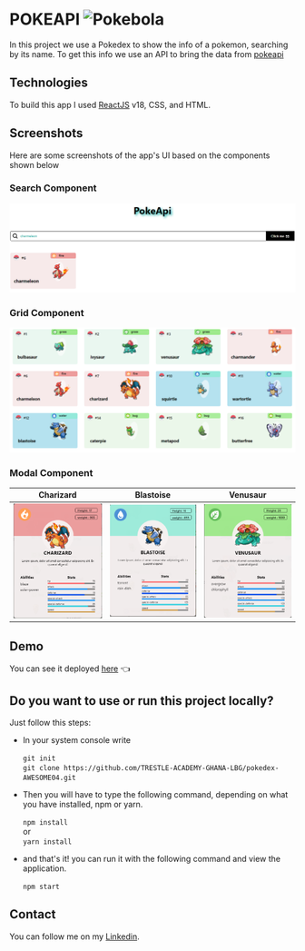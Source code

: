# POKEAPI ![Pokebola](https://cdn.emojidex.com/emoji/px32/Pokebola.png "Pokebola")

In this project we use a Pokedex to show the info of a pokemon, searching by its name. To get this info we use an API to bring the data from [pokeapi](https://pokeapi.co)


## Technologies

To build this app I used [ReactJS](https://reactjs.org/) v18, CSS, and HTML.

## Screenshots

Here are some screenshots of the app's UI based on the components shown below

### Search Component
![Image](/src/assets/screenshots/search.PNG)

### Grid Component

![Image](/src/assets/screenshots/grid.PNG)

### Modal Component
Charizard               |  Blastoise  |  Venusaur
:-------------------------:|:-------------------------:|:-------------------------:
![Image](/src/assets/screenshots/card.PNG?raw=true) | ![Image](/src/assets/screenshots/card-blastoise.PNG?raw=true) | ![Image](/src/assets/screenshots/card-venasaur.PNG?raw=true)

## Demo

You can see it deployed [here]() 👈

## Do you want to use or run this project locally?

Just follow this steps:

<ul>
  <li>In your system console write </li>
  
  `git init`<br/>
  `git clone https://github.com/TRESTLE-ACADEMY-GHANA-LBG/pokedex-AWESOME04.git`

  <li>Then you will have to type the following command, depending on what you have installed, npm or yarn.</li>
  
  `npm install`<br/>
    or <br/>
  `yarn install`
  <li>and that's it! you can run it with the following command and view the application.</li>

  `npm start`
</ul>


## Contact
You can follow me on my [Linkedin](https://www.linkedin.com/in/evans-acheampong-982315232/).
